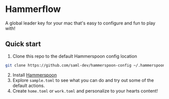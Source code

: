 # Hammerflow
A global leader key for your mac that's easy to configure and fun to play with!

## Quick start
1. Clone this repo to the default Hammerspoon config location
```bash
git clone https://github.com/saml-dev/hammerspoon-config ~/.hammerspoon
```
2. Install [Hammerspoon](https://www.hammerspoon.org/)
3. Explore `sample.toml` to see what you can do and try out some of the default actions.
4. Create `home.toml` or `work.toml` and personalize to your hearts content!